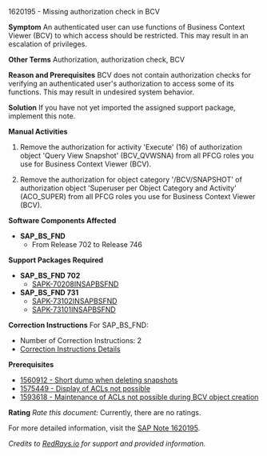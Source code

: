 1620195 - Missing authorization check in BCV

**Symptom**
An authenticated user can use functions of Business Context Viewer (BCV) to which access should be restricted. This may result in an escalation of privileges.

**Other Terms**
Authorization, authorization check, BCV

**Reason and Prerequisites**
BCV does not contain authorization checks for verifying an authenticated user's authorization to access some of its functions. This may result in undesired system behavior.

**Solution**
If you have not yet imported the assigned support package, implement this note.

**Manual Activities**
1. Remove the authorization for activity 'Execute' (16) of authorization object 'Query View Snapshot' (BCV_QVWSNA) from all PFCG roles you use for Business Context Viewer (BCV).

2. Remove the authorization for object category '/BCV/SNAPSHOT' of authorization object 'Superuser per Object Category and Activity' (ACO_SUPER) from all PFCG roles you use for Business Context Viewer (BCV).

**Software Components Affected**
- **SAP_BS_FND**
  - From Release 702 to Release 746

**Support Packages Required**
- **SAP_BS_FND 702**
  - [SAPK-70208INSAPBSFND](https://me.sap.com/supportpackage/SAPK-70208INSAPBSFND)
- **SAP_BS_FND 731**
  - [SAPK-73102INSAPBSFND](https://me.sap.com/supportpackage/SAPK-73102INSAPBSFND)
  - [SAPK-73101INSAPBSFND](https://me.sap.com/supportpackage/SAPK-73101INSAPBSFND)

**Correction Instructions**
For SAP_BS_FND:
- Number of Correction Instructions: 2
- [Correction Instructions Details](https://me.sap.com/corrins/0001620195/6134)

**Prerequisites**
- [1560912 - Short dump when deleting snapshots](https://me.sap.com/notes/1560912)
- [1575449 - Display of ACLs not possible](https://me.sap.com/notes/1575449)
- [1593618 - Maintenance of ACLs not possible during BCV object creation](https://me.sap.com/notes/1593618)

**Rating**
*Rate this document:* Currently, there are no ratings.

For more detailed information, visit the [SAP Note 1620195](https://me.sap.com/notes/0001620195).

*Credits to [RedRays.io](https://redrays.io) for support and provided information.*